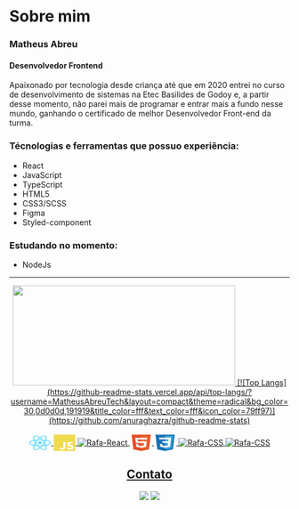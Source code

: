 <div align="left">
  <h1>Sobre mim</h1>
  <h3>Matheus Abreu</h3>
  <h4>Desenvolvedor Frontend</h4>
  <p>Apaixonado por tecnologia desde criança até que em 2020 entrei no curso de desenvolvimento de sistemas na Etec Basilides de Godoy e, a partir desse momento, não parei mais de programar e entrar mais a fundo nesse mundo, ganhando o certificado de melhor Desenvolvedor Front-end da turma.</p>
  
  <h3>Técnologias e ferramentas que possuo experiência:</h3>
  <ul>
    <li>React</li>
    <li>JavaScript</li>
    <li>TypeScript</li>
    <li>HTML5</li>
    <li>CSS3/SCSS</li>
    <li>Figma</li>
    <li>Styled-component</li>
  </ul>
  
  <h3>Estudando no momento:</h3>
  <ul>
    <li>NodeJs</li>
  </ul>
</div>

<hr/>
<div align="center">
  <a href="https://github.com/MthAbreu">
  <img height="180em" width="400px" src="https://github-readme-stats.vercel.app/api?username=MatheusAbreuTech&show_icons=true&theme=vue-dark&include_all_commits=true&count_private=true"/>
  [![Top Langs](https://github-readme-stats.vercel.app/api/top-langs/?username=MatheusAbreuTech&layout=compact&theme=radical&bg_color=30,0d0d0d,191919&title_color=fff&text_color=fff&icon_color=79ff97)](https://github.com/anuraghazra/github-readme-stats)
</div>
<div style="display: inline_block" align="center"><br>
  <img align="center" alt="Rafa-React" height="30" width="40" src="https://raw.githubusercontent.com/devicons/devicon/master/icons/react/react-original.svg">
  <img align="center" alt="Rafa-Js" height="30" width="40" src="https://raw.githubusercontent.com/devicons/devicon/master/icons/javascript/javascript-plain.svg">
  <img align="center" alt="Rafa-React" height="30" width="40" src="https://cdn.jsdelivr.net/gh/devicons/devicon/icons/typescript/typescript-original.svg" />       
  <img align="center" alt="Rafa-HTML" height="30" width="40" src="https://raw.githubusercontent.com/devicons/devicon/master/icons/html5/html5-original.svg">
  <img align="center" alt="Rafa-CSS" height="30" width="40" src="https://raw.githubusercontent.com/devicons/devicon/master/icons/css3/css3-original.svg">
  <img align="center" alt="Rafa-CSS" height="30" width="40" src="https://cdn.jsdelivr.net/gh/devicons/devicon/icons/firebase/firebase-plain-wordmark.svg" />
  <img align="center" alt="Rafa-CSS" height="30" width="40" src="https://cdn.jsdelivr.net/gh/devicons/devicon/icons/figma/figma-original.svg" />
</div> 

<h2 align="center">Contato</h2>
<div align="center">
  <a href = "mailto:matheusabreutech@gmail.com"><img src="https://img.shields.io/badge/-Gmail-%23333?style=for-the-badge&logo=gmail&logoColor=white" target="_blank"></a>
  <a href="https://www.linkedin.com/in/MatheusAbreuTech/" target="_blank"><img src="https://img.shields.io/badge/-LinkedIn-%230077B5?style=for-the-badge&logo=linkedin&logoColor=white" target="_blank"></a>     
</div>


